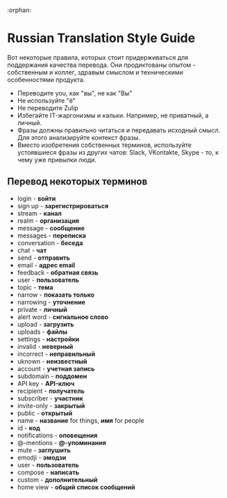 :orphan:
# Russian Translation Style Guide

Вот некоторые правила, которых стоит придерживаться для поддержания
качества перевода. Они продиктованы опытом - собственным и коллег,
здравым смыслом и техническими особенностями продукта.

* Переводите you, как "вы", не как "Вы"
* Не используйте "ё"
* Не переводите Zulip
* Избегайте IT-жаргонизмы и кальки. Например, не приватный, а личный.
* Фразы должны правильно читаться и передавать исходный смысл. Для
  этого анализируйте контекст фразы.
* Вместо изобретения собственных терминов, используйте устоявшиеся
  фразы из других чатов: Slack, VKontakte, Skype - то, к чему уже
  привылки люди.

## Перевод некоторых терминов

* login - **войти**
* sign up - **зарегистрироваться**
* stream - **канал**
* realm - **организация**
* message - **сообщение**
* messages - **переписка**
* conversation - **беседа**
* chat - **чат**
* send - **отправить**
* email - **адрес email**
* feedback - **обратная связь**
* user - **пользователь**
* topic - **тема**
* narrow - **показать только**
* narrowing - **уточнение**
* private - **личный**
* alert word - **сигнальное слово**
* upload - **загрузить**
* uploads - **файлы**
* settings - **настройки**
* invalid - **неверный**
* incorrect - **неправильный**
* uknown - **неизвестный**
* account - **учетная запись**
* subdomain - **поддомен**
* API key - **API-ключ**
* recipient - **получатель**
* subscriber - **участник**
* invite-only - **закрытый**
* public - **открытый**
* name - **название** for things, **имя** for people
* id  - **код**
* notifications - **оповещения**
* @-mentions - **@-упоминания**
* mute - **заглушить**
* emodji - **эмодзи**
* user - **пользователь**
* compose - **написать**
* custom - **дополнительный**
* home view - **общий список сообщений**
